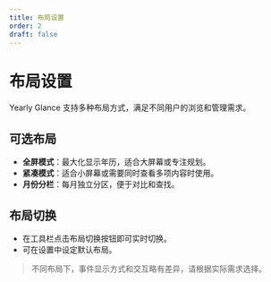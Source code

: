 ```yaml
---
title: 布局设置
order: 2
draft: false
---
```


# 布局设置

Yearly Glance 支持多种布局方式，满足不同用户的浏览和管理需求。

## 可选布局

- **全屏模式**：最大化显示年历，适合大屏幕或专注规划。
- **紧凑模式**：适合小屏幕或需要同时查看多项内容时使用。
- **月份分栏**：每月独立分区，便于对比和查找。

## 布局切换

- 在工具栏点击布局切换按钮即可实时切换。
- 可在设置中设定默认布局。

> 不同布局下，事件显示方式和交互略有差异，请根据实际需求选择。